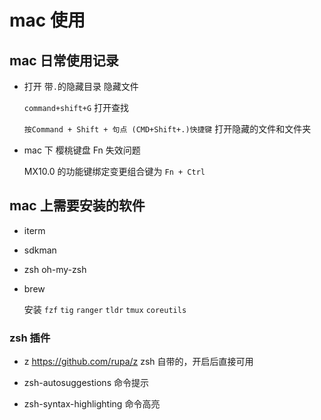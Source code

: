 # mac 使用

## mac 日常使用记录

- 打开 带`.`的隐藏目录 隐藏文件

  `command+shift+G` 打开查找

  `按Command + Shift + 句点 (CMD+Shift+.)快捷键` 打开隐藏的文件和文件夹

- mac 下 樱桃键盘 Fn 失效问题

  MX10.0 的功能键绑定变更组合键为 `Fn + Ctrl`

## mac 上需要安装的软件

- iterm

- sdkman

- zsh oh-my-zsh

- brew

  安装 `fzf` `tig` `ranger` `tldr` `tmux` `coreutils`

### zsh 插件

- z https://github.com/rupa/z zsh 自带的，开启后直接可用

- zsh-autosuggestions 命令提示

- zsh-syntax-highlighting 命令高亮
